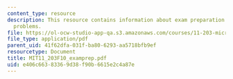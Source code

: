 ```yaml
---
content_type: resource
description: This resource contains information about exam preparation multiple choice
  problems.
file: https://ol-ocw-studio-app-qa.s3.amazonaws.com/courses/11-203-microeconomics-fall-2010/e406c66383369d38f90b6615e2c4a87e_MIT11_203F10_examprep.pdf
file_type: application/pdf
parent_uid: 41f62dfa-031f-ba80-6293-aa5718bfb9ef
resourcetype: Document
title: MIT11_203F10_examprep.pdf
uid: e406c663-8336-9d38-f90b-6615e2c4a87e
---
```

